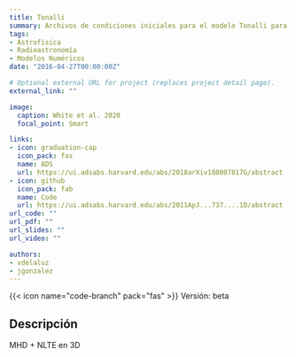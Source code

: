 ```yaml
---
title: Tonalli
summary: Archivos de condiciones iniciales para el modelo Tonalli para HI y HII. Estos archivos incluyen los modelos atómicos y los archivos iniciales para un modelo hidrostático 3D del modelo C7 de la cromosfera solar.
tags:
- Astrofísica
- Radioastronomía
- Modelos Numéricos
date: "2016-04-27T00:00:00Z"

# Optional external URL for project (replaces project detail page).
external_link: ""

image:
  caption: White et al. 2020
  focal_point: Smart

links:
- icon: graduation-cap
  icon_pack: fas
  name: ADS
  url: https://ui.adsabs.harvard.edu/abs/2018arXiv180807817G/abstract
- icon: github
  icon_pack: fab
  name: Code
  url: https://ui.adsabs.harvard.edu/abs/2011ApJ...737....1D/abstract
url_code: ""
url_pdf: ""
url_slides: ""
url_video: ""

authors:
- vdelaluz
- jgonzalez
---
```


{{< icon name="code-branch" pack="fas" >}} Versión: beta

## Descripción

MHD + NLTE en 3D